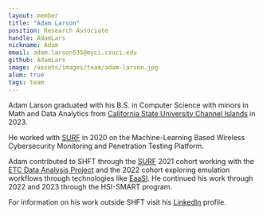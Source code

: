 ```yaml
---
layout: member
title: "Adam Larson"
position: Research Associate
handle: AdamLars
nickname: Adam
email: adam.larson535@myci.csuci.edu
github: AdamLars
image: /assets/images/team/adam-larson.jpg
alum: true
tags: team
---
```

Adam Larson graduated with his B.S. in Computer Science with minors in Math and Data Analytics from [California State University Channel Islands] in 2023.

He worked with [SURF] in 2020 on the Machine-Learning Based Wireless Cybersecurity Monitoring and Penetration Testing Platform. 

Adam contributed to SHFT through the [SURF] 2021 cohort working with the [ETC Data Analysis Project] and the 2022 cohort exploring emulation workflows through technologies like [EaaSI]. He continued his work through 2022 and 2023 through the HSI-SMART program. 

For information on his work outside SHFT visit his [LinkedIn] profile.

[California State University Channel Islands]: https://www.csuci.edu
[SURF]: https://www.csuci.edu/studentresearch/opportunities/surf-summer-research/faculty-projects-descriptions-19.htm
[ETC Data Analysis Project]: /pages/projects/2022-05-12-etc-data-analysis/
[EaaSI]: /pages/projects/2022-05-12-eaasi/
[LinkedIn]: https://www.linkedin.com/in/adamlarson42/
